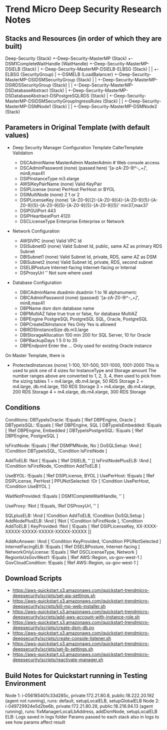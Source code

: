 # Trend Micro Deep Security Research Notes


## Stacks and Resources (in order of which they are built)
Deep-Security (Stack)
+-Deep-Security-MasterMP (Stack)
  +-DSM1CompleteWaitHandle (WaitHandle)
  +-Deep-Security-MasterMP-DSIELB (Stack)
  | +-Deep-Security-MasterMP-DSIELB-ELBSG (Stack)
  | | +-ELBSG (SecurityGroup)
  | +-DSMELB (LoadBalancer)
  +-Deep-Security-MasterMP-DSIDSMSecurityGroup (Stack)
  |
  |
  +-Deep-Security-MasterMP-DSIRDSSecurityGroup (Stack)
  |
  |
  +-Deep-Security-MasterMP-DSDatabaseAbstract (Stack)
  | +-Deep-Security-MasterMP-DSDatabaseAbstract-DSPostgreSQLRDS (Stack)
  |
  +-Deep-Security-MasterMP-DSIDSMSecurityGroupIngressRules (Stack)
  |
  |
  +-Deep-Security-MasterMP-DSMNode1 (Stack)
  |
  |
  +-Deep-Security-MasterMP-DSMNode2 (Stack)

## Parameters in Original Template (with default values)
- Deep Security Manager Configuration   Template        CallerTemplate     Validation
  - DSCAdminName                        MasterAdmin     MasterAdmin        # Web console access
  - DSCAdminPassword                    (none)          (passed here)      '[a-zA-Z0-9!^*\-_+]*', min8,max41
  - DSIPInstanceType                    m3.xlarge
  - AWSIKeyPairName                     (none)                             Valid KeyPair
  - DSIPLicense                         (none)          PerHost            PerHost or BYOL
  - DSIMultiNode                        (none)          2                  1 or 2
  - DSIPLicenseKey                      (none)                              '[A-Z0-9]{2}-[A-Z0-9]{4}-[A-Z0-9]{5}-[A-Z0-9]{5}-[A-Z0-9]{5}-[A-Z0-9]{5}-[A-Z0-9]{5}' min37,max37
  - DSIPGUIPort                         443
  - DSIPHeartbeatPort                   4120
  - DSCLicenseType                      Enterprise                         Enterprise or Network

- Network Configuration
  - AWSIVPC                             (none)                             Valid VPC Id
  - DSISubnetID                         (none)                             Valid Subnet Id, public, same AZ as primary RDS Subnet
  - DBISubnet1                          (none)                             Valid Subnet Id, private, RDS, same AZ as DSM
  - DBISubnet2                          (none)                             Valid Subnet Id, private, RDS, second subnet
  - DSELBPosture                        Internet-facing                    Internet-facing or Internal
  - DSProxyUrl                          ''                                 Not sure where used

- Database Configuration
  - DBICAdminName                       dsadmin          dsadmin           1 to 16 alphanumeric
  - DBICAdminPassword                   (none)           (passwd)          '[a-zA-Z0-9!^*\-_+]*', min8,max41
  - DBPName                             dsm              dsm               database name
  - DBPMultiAZ                          false            true              true or false, for database MultiAZ
  - DBPEngine                           PostgreSQL       PostgreSQL        SQL, Oracle, PostgreSQL
  - DBPCreateDbInstance                 Yes                                Only Yes is allowed
  - DBIRDSInstanceSize                  db.m3.large
  - DBIStorageAllocation                100                                min 200 for SQL Server, 10 for Oracle
  - DBPBackupDays                       1               5                  0 to 35
  - DBPEndpoint                         Enter the ...                      Only used for existing Oracle instance

On Master Template, there is
  - ProtectedInstances                  (none)                             1-100, 101-500, 501-1000, 1001-2000
    This is used to pick one of 4 sizes for InstanceType and Storage amount
    The number ranges above are converted to 1, 2, 3, 4, then used to pick from the sizing tables
    1 = m4.large, db.m4.large, 50 RDS Storage
    2 = m4.large, db.m4.large, 150 RDS Storage
    3 = m4.xlarge, db.m4.xlarge, 200 RDS Storage
    4 = m4.xlarge, db.m4.xlarge, 300 RDS Storage

## Conditions
Conditions:
  DBTypeIsOracle: !Equals [ !Ref DBPEngine, Oracle ]
  DBTypeIsSQL: !Equals [ !Ref DBPEngine, SQL ]
  DBTypeIsEmbedded: !Equals [ !Ref DBPEngine, Embedded ]
  DBTypeIsPostgreSQL: !Equals [ !Ref DBPEngine, PostgreSQL ]

  IsFirstNode: !Equals [ !Ref DSMPMNode, No ]
  DoSQLSetup: !And [ !Condition DBTypeIsSQL, !Condition IsFirstNode ]

  AddToELB: !Not [ !Equals [ !Ref DSIELB, '' ]]
  IsFirstNodePlusELB: !And [ !Condition IsFirstNode, !Condition AddToELB ]

  UseBYOL: !Equals [ !Ref DSIPLicense, BYOL ]
  UsePerHost: !Equals [ !Ref DSIPLicense, PerHost ]
  PPUNotSelected: !Or [ !Condition UsePerHost, !Condition UseBYOL ]

  WaitNotProvided: !Equals [ DSM1CompleteWaitHandle, '' ]

  UseProxy: !Not [ !Equals, !Ref DSProxyUrl, '' ]

  SQLplusELB: !And [ !Condition AddToELB, !Condition DoSQLSetup ]
  AddNodePlusELB: !And [ !Not [ !Condition IsFirstNode ], !Condition AddToELB ]
  KeyProvided: !Not [ !Equals [ !Ref DSIPLicenseKey, XX-XXXX-XXXXX-XXXXX-XXXXX-XXXXX-XXXXX ]]

  AddAcAnswer: !And [ !Condition KeyProvided, !Condition PPUNotSelected ]
  InternetFacingELB: !Equals [ !Ref DSELBPosture, Internet-facing ]
  NetworkOnlyLicense: !Equals [ !Ref DSCLicenseType, Network ]
  RegionIsUsGovWest1: !Equals [ !Ref AWS::Region, us-gov-west-1 ]
  GovCloudCondition: !Equals [ !Ref AWS::Region, us-gov-west-1 ]

## Download Scripts
- https://aws-quickstart.s3.amazonaws.com/quickstart-trendmicro-deepsecurity/scripts/set-aia-settings.sh
- https://aws-quickstart.s3.amazonaws.com/quickstart-trendmicro-deepsecurity/scripts/kill-mp-web-installer.sh
- https://aws-quickstart.s3.amazonaws.com/quickstart-trendmicro-deepsecurity/scripts/add-aws-account-with-instance-role.sh
- https://aws-quickstart.s3.amazonaws.com/quickstart-trendmicro-deepsecurity/scripts/create-dsm-db.py
- https://aws-quickstart.s3.amazonaws.com/quickstart-trendmicro-deepsecurity/scripts/create-console-listener.sh
- https://aws-quickstart.s3.amazonaws.com/quickstart-trendmicro-deepsecurity/scripts/set-lb-settings.sh
- https://aws-quickstart.s3.amazonaws.com/quickstart-trendmicro-deepsecurity/scripts/reactivate-manager.sh

## Build Notes for Quickstart running in Testing Environment
Node 1: i-056185401c33d285c, private:172.21.80.8,  public:18.222.20.192 (agent not running), runs: default, setupLocalELB, setupGlobalELB
Node 2: i-049729924e5d2be6b, private:172.21.80.28, public:18.216.94.13  (agent running), runs: fixManagerLocalLbAddress, addDsmNode, setupLocalELB
ELB:
Logs saved in logs folder
Params passed to each stack also in logs to see how params affect result
